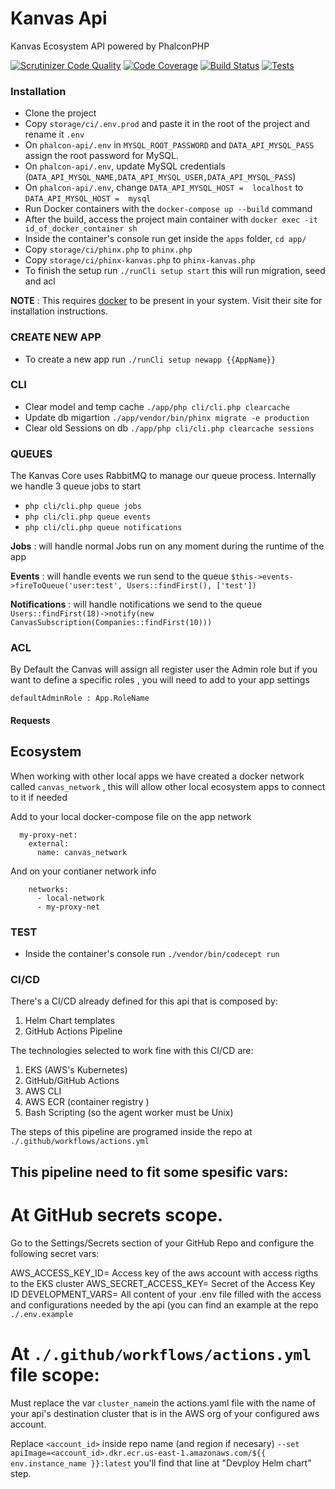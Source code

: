 # Kanvas Api
Kanvas Ecosystem API powered by PhalconPHP

[![Scrutinizer Code Quality](https://scrutinizer-ci.com/g/bakaphp/phalcon-api/badges/quality-score.png?b=master)](https://scrutinizer-ci.com/g/bakaphp/phalcon-api/?branch=master)
[![Code Coverage](https://scrutinizer-ci.com/g/bakaphp/phalcon-api/badges/coverage.png?b=master)](https://scrutinizer-ci.com/g/bakaphp/phalcon-api/?branch=master)
[![Build Status](https://travis-ci.com/bakaphp/phalcon-api.svg?branch=master)](https://travis-ci.com/bakaphp/phalcon-api)
[![Tests](https://github.com/bakaphp/phalcon-api/workflows/Tests/badge.svg?branch=0.2)](https://github.com/bakaphp/phalcon-api/actions?query=workflow%3ATests)


### Installation
- Clone the project
- Copy `storage/ci/.env.prod` and paste it in the root of the project and rename it `.env`
- On `phalcon-api/.env` in `MYSQL_ROOT_PASSWORD` and `DATA_API_MYSQL_PASS` assign the root password for MySQL.
- On `phalcon-api/.env`, update MySQL credentials (`DATA_API_MYSQL_NAME,DATA_API_MYSQL_USER,DATA_API_MYSQL_PASS`)
- On `phalcon-api/.env`, change `DATA_API_MYSQL_HOST =  localhost` to `DATA_API_MYSQL_HOST =  mysql`
- Run Docker containers with the `docker-compose up --build` command
- After the build, access the project main container with `docker exec -it id_of_docker_container sh`
- Inside the container's console run get inside the `apps` folder, `cd app/`
- Copy `storage/ci/phinx.php` to `phinx.php`
- Copy `storage/ci/phinx-kanvas.php` to `phinx-kanvas.php`
- To finish the setup run `./runCli setup start` this will run migration, seed and acl

**NOTE** : This requires [docker](https://www.docker.com/) to be present in your system. Visit their site for installation instructions.

### CREATE NEW APP

- To create a new app run `./runCli setup newapp {{AppName}}`

### CLI
- Clear model and temp cache `./app/php cli/cli.php clearcache` 
- Update db migartion  `./app/vendor/bin/phinx migrate -e production`
- Clear old Sessions on db  `./app/php cli/cli.php clearcache sessions`

### QUEUES
The Kanvas Core uses RabbitMQ to manage our queue process. Internally we handle 3 queue jobs to start
- `php cli/cli.php queue jobs`
- `php cli/cli.php queue events`
- `php cli/cli.php queue notifications`

**Jobs** : will handle normal Jobs run on any moment during the runtime of the app

**Events** : will handle events we run send to the queue 
  `$this->events->fireToQueue('user:test', Users::findFirst(), ['test'])`

**Notifications** : will handle notifications we send to the queue 
  `Users::findFirst(18)->notify(new CanvasSubscription(Companies::findFirst(10)))`


### ACL
By Default the Canvas will assign all register user the Admin role but if you want to define a specific roles , you will need to add to your app settings

`defaultAdminRole : App.RoleName`

#### Requests

## Ecosystem
When working with other local apps we have created a docker network called `canvas_network` , this will allow other local ecosystem apps to connect to it if needed

Add to your local docker-compose file on the app network

``` 
  my-proxy-net:
    external:
      name: canvas_network
``` 

And on your contianer network info

```
    networks:
      - local-network
      - my-proxy-net
```

### TEST

- Inside the container's console run `./vendor/bin/codecept run` 

### CI/CD

There's a CI/CD already defined for this api that is composed by:
1. Helm Chart templates
2. GitHub Actions Pipeline

The technologies selected to work fine with this CI/CD are:
1. EKS (AWS's Kubernetes)
2. GitHub/GitHub Actions 
3. AWS CLI
4. AWS ECR (container registry )
5. Bash Scripting (so the agent worker must be Unix)


The steps of this pipeline are programed inside the repo at `./.github/workflows/actions.yml`


## This pipeline need to fit some spesific vars: 

# At GitHub secrets scope.
Go to the Settings/Secrets section of your GitHub Repo and configure the following secret vars:

AWS_ACCESS_KEY_ID= Access key of the aws account with access rigths to the EKS cluster
AWS_SECRET_ACCESS_KEY= Secret of the Access Key ID
DEVELOPMENT_VARS= All content of your .env file filled with the access and configurations needed by the api (you can find an example at the repo `./.env.example` 

# At `./.github/workflows/actions.yml` file scope:
Must replace the var `cluster_name`in the actions.yaml file with the name of your api's destination cluster that is in the AWS org of your configured aws account.

Replace `<account_id>` inside repo name (and region if necesary) `--set apiImage=<account_id>.dkr.ecr.us-east-1.amazonaws.com/${{ env.instance_name }}:latest` you'll find that line at "Devploy Helm chart" step.

